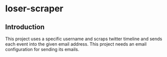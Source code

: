 # loser-scraper
## Introduction
This project uses a specific username and scraps twitter timeline and sends each event into the given email address. This project needs an email configuration for sending its emails.
